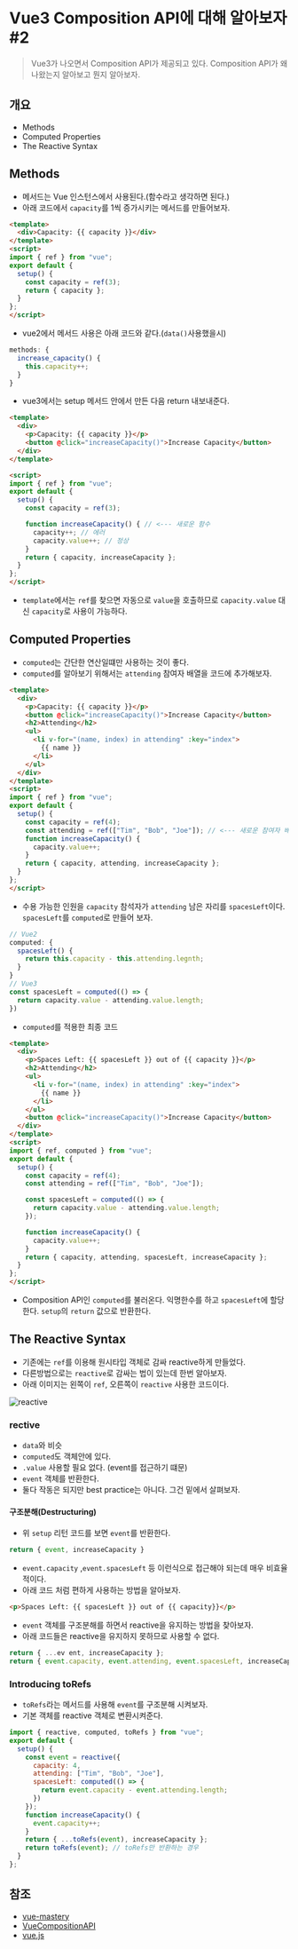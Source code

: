 # Vue3 Composition API에 대해 알아보자#2

> Vue3가 나오면서 Composition API가 제공되고 있다. Composition API가 왜 나왔는지 알아보고 뭔지 알아보자.

## 개요

- Methods
- Computed Properties
- The Reactive Syntax

## Methods

- 메서드는 Vue 인스턴스에서 사용된다.(함수라고 생각하면 된다.)
- 아래 코드에서 `capacity`를 1씩 증가시키는 메서드를 만들어보자.

``` html
<template>
  <div>Capacity: {{ capacity }}</div>
</template>
<script>
import { ref } from "vue";
export default {
  setup() {
    const capacity = ref(3);
    return { capacity };
  }
};
</script>
```

- vue2에서 메서드 사용은 아래 코드와 같다.(`data()`사용했을시)

``` javascript
methods: {
  increase_capacity() {
    this.capacity++;
  }
}
```

- vue3에서는 setup 메서드 안에서 만든 다음 return 내보내준다.

``` html
<template>
  <div>
    <p>Capacity: {{ capacity }}</p>
    <button @click="increaseCapacity()">Increase Capacity</button>
  </div>
</template>

<script>
import { ref } from "vue";
export default {
  setup() {
    const capacity = ref(3);

    function increaseCapacity() { // <--- 새로운 함수
      capacity++; // 에러
      capacity.value++; // 정상
    }
    return { capacity, increaseCapacity };
  }
};
</script>
```

- `template`에서는 `ref`를 찾으면 자동으로 `value`을 호출하므로 `capacity.value` 대신 `capacity`로 사용이 가능하다.

## Computed Properties

- `computed`는 간단한 연산일떄만 사용하는 것이 좋다.
- `computed`를 알아보기 위해서는 `attending` 참여자 배열을 코드에 추가해보자.

``` html
<template>
  <div>
    <p>Capacity: {{ capacity }}</p>
    <button @click="increaseCapacity()">Increase Capacity</button>
    <h2>Attending</h2>
    <ul>
      <li v-for="(name, index) in attending" :key="index">
        {{ name }}
      </li>
    </ul>
  </div>
</template>
<script>
import { ref } from "vue";
export default {
  setup() {
    const capacity = ref(4);
    const attending = ref(["Tim", "Bob", "Joe"]); // <--- 새로운 참여자 배열
    function increaseCapacity() {
      capacity.value++;
    }
    return { capacity, attending, increaseCapacity };
  }
};
</script>
```

- 수용 가능한 인원을 `capacity` 참석자가 `attending` 남은 자리를 `spacesLeft`이다. `spacesLeft`를 `computed`로 만들어 보자.

``` javascript
// Vue2
computed: {
  spacesLeft() {
    return this.capacity - this.attending.legnth;
  }
}
// Vue3
const spacesLeft = computed(() => {
  return capacity.value - attending.value.length;
})
```

- `computed`를 적용한 최종 코드

``` html
<template>
  <div>
    <p>Spaces Left: {{ spacesLeft }} out of {{ capacity }}</p>
    <h2>Attending</h2>
    <ul>
      <li v-for="(name, index) in attending" :key="index">
        {{ name }}
      </li>
    </ul>
    <button @click="increaseCapacity()">Increase Capacity</button>
  </div>
</template>
<script>
import { ref, computed } from "vue";
export default {
  setup() {
    const capacity = ref(4);
    const attending = ref(["Tim", "Bob", "Joe"]);

    const spacesLeft = computed(() => { 
      return capacity.value - attending.value.length;
    });

    function increaseCapacity() {
      capacity.value++;
    }
    return { capacity, attending, spacesLeft, increaseCapacity };
  }
};
</script>
```

- Composition API인 `computed`를 불러온다. 익명한수를 하고 `spacesLeft`에 할당한다. `setup`의 `return` 값으로 반환한다.

## The Reactive Syntax

- 기존에는 `ref`를 이용해 원시타입 객체로 감싸 reactive하게 만들었다.
- 다른방법으로는 `reactive`로 감싸는 법이 있는데 한번 알아보자.
- 아래 이미지는 왼쪽이 `ref`, 오른쪽이 `reactive` 사용한 코드이다.

![reactive](images/2020-10-18-vue3-composition-api-2/reactive.jpg)

### rective 

- `data`와 비슷
- `computed`도 객체안에 있다.
- `.value` 사용할 필요 없다. (event를 접근하기 떄문)
- `event` 객체를 반환한다.
- 둘다 작동은 되지만 best practice는 아니다. 그건 밑에서 살펴보자.

#### 구조분해(Destructuring)

- 위 `setup` 리턴 코드를 보면 `event`를 반환한다.

``` javascript
return { event, increaseCapacity }
```

- `event.capacity` ,`event.spacesLeft` 등 이런식으로 접근해야 되는데 매우 비효율적이다.
- 아래 코드 처럼 편하게 사용하는 방법을 알아보자.

``` html
<p>Spaces Left: {{ spacesLeft }} out of {{ capacity}}</p>
```

- `event` 객체를 구조분해를 하면서 reactive을 유지하는 방법을 찾아보자.
- 아래 코드들은 reactive을 유지하지 못하므로 사용할 수 없다.

``` javascript
return { ...ev ent, increaseCapacity };
return { event.capacity, event.attending, event.spacesLeft, increaseCapacity }
```

### Introducing toRefs

- `toRefs`라는 메서드를 사용해 `event`를 구조분해 시켜보자.
- 기본 객체를 reactive 객체로 변환시켜준다.

``` javascript
import { reactive, computed, toRefs } from "vue";
export default {
  setup() {
    const event = reactive({
      capacity: 4,
      attending: ["Tim", "Bob", "Joe"],
      spacesLeft: computed(() => {
        return event.capacity - event.attending.length;
      })
    });
    function increaseCapacity() {
      event.capacity++;
    }
    return { ...toRefs(event), increaseCapacity };
    return toRefs(event); // toRefs만 반환하는 경우
  }
};
```

## 참조

- [vue-mastery](https://www.vuemastery.com)
- [VueCompositionAPI](https://composition-api.vuejs.org/api.html#ref)
- [vue.js](https://v3.vuejs.org/)
